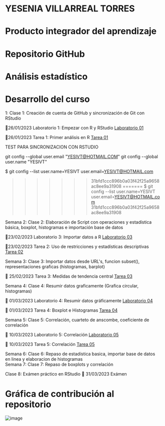 # YESENIA VILLARREAL TORRES
# Producto integrador del aprendizaje
# Repositorio GitHub

# Análisis estadístico

# Desarrollo del curso

 1: Clase 1: Creación de cuenta de GitHub y sincronización de Git con RStudio

📍26/01/2023 Laboratorio 1: Empezar con R y RStudio 
[Laboratorio 01](https://github.com/YESIVT/ANES-2/tree/main/LABORATORIOS/LAB_01)

📍26/01/2023 Tarea 1: Primer análisis en R
[Tarea 01](https://github.com/YESIVT/ANES-2/tree/main/TAREAS/TAREA_01)

TEST PARA SINCRONIZACION CON RSTUDIO

git config --global user.email "YESIVT@HOTMAIL.COM"
git config --global user.name "YESIVT"
  
$ git config --list
user.name=YESIVT
user.email=YESIVT@HOTMAIL.com
>>>>>>> 31bfd1ccc896b0a03f42f25a9658ac8ee9a31908
=======
$ git config --list
user.name=YESIVT
user.email=YESIVT@HOTMAIL.com
>>>>>>> 31bfd1ccc896b0a03f42f25a9658ac8ee9a31908

Semana 2: Clase 2: Elaboración de Script con operaciones y estadística básica, boxplot, histogramas e importación base de datos

📍23/02/2023 Laboratorio 3: Importar datos a R 
[Laboratorio 03](https://github.com/YESIVT/ANES-2/tree/main/LABORATORIOS/LABORATORIO_3)

📍23/02/2023 Tarea 2: Uso de restricciones y estadísticas descriptivas
[Tarea 02](https://github.com/YESIVT/ANES-2/tree/main/TAREAS/TAREA_02)

Semana 3: Clase 3: Importar datos desde URL's, funcion subset(), representaciones graficas (histogramas, barplot)

📍 25/02/2023 Tarea 3: Medidas de tendencia central 
[Tarea 03](https://github.com/YESIVT/ANES-2/tree/main/TAREAS/TAREA_03)


Semana 4: Clase 4: Resumir datos graficamente (Grafica circular, histogramas)

📍 01/03/2023 Laboratorio 4: Resumir datos gráficamente
[Laboratorio 04](https://github.com/YESIVT/ANES-2/tree/main/LABORATORIOS/LABORATORIO_SEMA_4)

📍 01/03/2023 Tarea 4: Boxplot e Histogramas
[Tarea 04](https://github.com/YESIVT/ANES-2/tree/main/TAREAS/TAREA_04)

Semana 5: Clase 5: Correlación, cuarteto de anscombe, coeficiente de correlación

📍 10/03/2023 Laboratorio 5: Correlación
[Laboratorio 05](https://github.com/YESIVT/ANES-2/tree/main/LABORATORIOS/LABORATORIO_SEMA_5)

📍 10/03/2023 Tarea 5: Correlación 
[Tarea 05](https://github.com/YESIVT/ANES-2/tree/main/TAREAS/TAREA_05)

Semana 6: Clase 6: Repaso de estadística basica, importar base de datos en linea y elaboracion de histogramas  
Semana 7: Clase 7: Repaso de boxplots y correlación


Clase 8: Exámen práctico en RStudio
📍 31/03/2023 Exámen


# Gráfica de contribución al repositorio

![image](https://user-images.githubusercontent.com/123662539/232888702-a8135203-c4d5-4e93-a47d-503825fcb8d1.png)


  



















